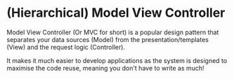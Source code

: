 # (Hierarchical) Model View Controller

Model View Controller (Or MVC for short) is a popular design pattern that separates your data sources (Model) from the 
presentation/templates (View) and the request logic (Controller).

It makes it much easier to develop applications as the system is designed to maximise the code reuse, meaning you don't 
have to write as much!
